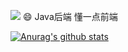 ![](https://github-readme-stats.vercel.app/api?username=LookingStarts)
😄 Java后端 懂一点前端 

[![Anurag's github stats](https://github-readme-stats.vercel.app/api?username=LookingStarts)](https://github.com/anuraghazra/github-readme-stats)


<!--
**LookingStarts/LookingStarts** is a ✨ _special_ ✨ repository because its `README.md` (this file) appears on your GitHub profile.

Here are some ideas to get you started:

- 🔭 I’m currently working on ...
- 🌱 I’m currently learning ...
- 👯 I’m looking to collaborate on ...
- 🤔 I’m looking for help with ...
- 💬 Ask me about ...
- 📫 How to reach me: ...
- 😄 Pronouns: ...
- ⚡ Fun fact: ...
-->
